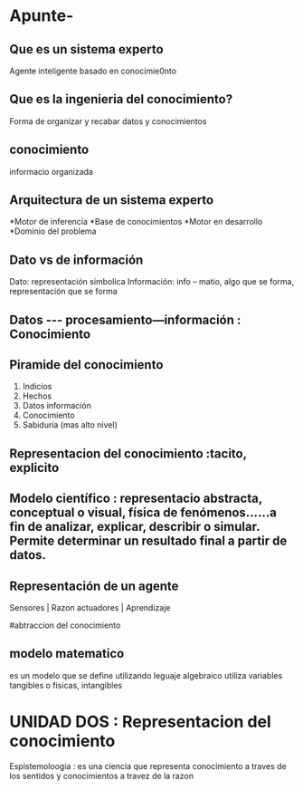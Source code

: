 # Apunte-
## Que es un sistema experto 
Agente inteligente basado en conocimie0nto 
## Que es la ingenieria del conocimiento? 
Forma de organizar y recabar datos y conocimientos
## conocimiento 
informacio organizada 
## Arquitectura de un sistema experto 
*Motor de inferencía
*Base de conocimientos
*Motor en desarrollo 
*Dominio del problema
## Dato vs de información 
Dato: representación simbolica
Información: info – matio, algo que se forma, representación que se forma 
## Datos --- procesamiento—información : Conocimiento 
## Piramide del conocimiento 
1.	Indicios
2.	Hechos 
3.	Datos información
4.	Conocimiento 
5.	Sabiduría (mas alto nivel)
## Representacion del conocimiento :tacito, explicito 

## Modelo científico : representacio abstracta, conceptual o visual, física de fenómenos……a fin de analizar, explicar, describir o simular. Permite determinar un resultado final a partir de datos. 
##  Representación de un agente 
Sensores |	Razon 
actuadores	| Aprendizaje 

#abtraccion del conocimiento 

## modelo matematico 
es un modelo que se define utilizando leguaje algebraico utiliza variables tangibles o fisicas, intangibles 

# UNIDAD DOS : Representacion del conocimiento 
Espistemoloogia : es una ciencia que representa 
conocimiento a traves de los sentidos y conocimientos a travez de la razon 

